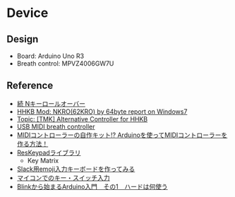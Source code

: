# Device

## Design

- Board: Arduino Uno R3
- Breath control: MPVZ4006GW7U

## Reference

- [続 Nキーロールオーバー](https://minekoa.hatenadiary.org/entry/20121222/1356158971)
- [HHKB Mod: NKRO(62KRO) by 64byte report on Windows7](https://www.youtube.com/watch?v=jMjczjhelWM)
- [Topic: [TMK] Alternative Controller for HHKB](https://geekhack.org/index.php?topic=12047.0)
- [USB MIDI breath controller](https://hackaday.io/project/161678/instructions)
- [MIDIコントローラーの自作キット!? Arduinoを使ってMIDIコントローラーを作る方法！](https://yugo-music.jp/article-10006.html)
- [ResKeypadライブラリ](https://synapse.kyoto/lib/ResKeypad/page001.html)
  * Key Matrix
- [Slack用emoji入力キーボードを作ってみる](https://tech.pepabo.com/2020/01/08/build-emoji-keyboard/)
- [マイコンでのキー・スイッチ入力](https://ja-support.renesas.com/knowledgeBase/17796057)
- [Blinkから始まるArduino入門　その1　ハードは何使う](https://www.denshi.club/cookbook/arduino/introduction/blinkarduino-1.html)
